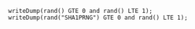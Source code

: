 ```luceescript+trycf
writeDump(rand() GTE 0 and rand() LTE 1);
writeDump(rand("SHA1PRNG") GTE 0 and rand() LTE 1);
```